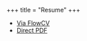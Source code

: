 +++
title = "Resume"
+++


- [Via FlowCV](https://flowcv.com/resume/hfa4sm0nlq)
- [Direct PDF](https://github.com/reo6/resume/raw/main/resume.pdf)